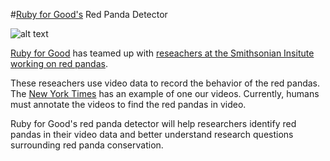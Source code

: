 #[Ruby for Good's](www.rubyforgood.org) Red Panda Detector

![alt text](http://rubyforgood.org/assets/img/red-panda.png)


[Ruby for Good](www.rubyforgood.org) has teamed up with [reseachers at the Smithsonian Insitute working on red pandas](http://nationalzoo.si.edu/Animals/AsiaTrail/RedPanda/default.cfm).

These reseachers use video data to record the behavior of the red pandas.  The [New York Times](http://www.nytimes.com/2015/08/18/science/red-pandas-are-adorable-and-in-trouble.html?_r=0) has an example of one our videos. Currently, humans must annotate the videos to find the red pandas in video.

Ruby for Good's red panda detector will help researchers identify red pandas in their video data and better understand research questions surrounding red panda conservation.